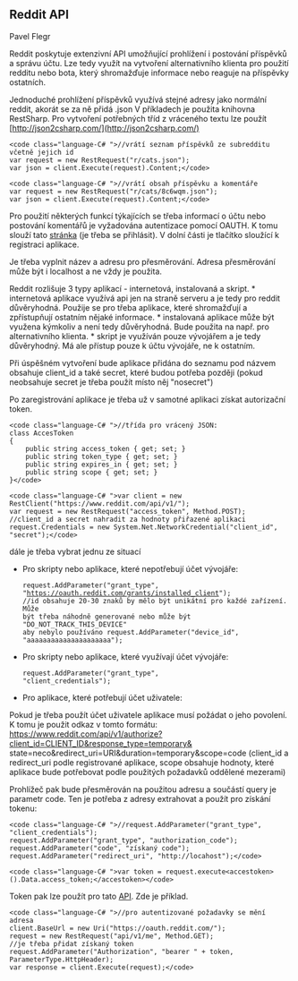 ##   Reddit API

Pavel Flegr

 Reddit poskytuje extenzivní API umožňující prohlížení i postování příspěvků a správu účtu. Lze tedy využít na vytvoření alternativního klienta pro použití redditu nebo bota, který shromažďuje informace nebo reaguje na příspěvky ostatních.

Jednoduché prohlížení příspěvků využívá stejné adresy jako normální reddit, akorát se za ně přidá .json V příkladech je použita knihovna RestSharp. Pro vytvoření potřebných tříd z vráceného textu lze použít [http://json2csharp.com/](http://json2csharp.com/)

    <code class="language-C# ">//vrátí seznam příspěvků ze subredditu včetně jejich id
    var request = new RestRequest("r/cats.json");
    var json = client.Execute(request).Content;</code>

    <code class="language-C# ">//vrátí obsah příspěvku a komentáře
    var request = new RestRequest("r/cats/8c6wqm.json");
    var json = client.Execute(request).Content;</code>

Pro použití některých funkcí týkajících se třeba informací o účtu nebo postování komentářů je vyžadována autentizace pomocí OAUTH. K tomu slouží tato [stránka](https://www.reddit.com/prefs/apps) (je třeba se přihlásit). V dolní části je tlačítko sloužící k registraci aplikace.

Je třeba vyplnit název a adresu pro přesměrování. Adresa přesměrování může být i localhost a ne vždy je použita.

Reddit rozlišuje 3 typy aplikací - internetová, instalovaná a skript. * internetová aplikace využívá api jen na straně serveru a je tedy pro reddit důvěryhodná. Použije se pro třeba aplikace, které shromažďují a zpřístupňují ostatním nějaké informace. * instalovaná aplikace může být využena kýmkoliv a není tedy důvěryhodná. Bude použita na např. pro alternativního klienta. * skript je využíván pouze vývojářem a je tedy důvěryhodný. Má ale přístup pouze k účtu vývojáře, ne k ostatním. 

Při úspěšném vytvoření bude aplikace přidána do seznamu pod názvem obsahuje client_id a také secret, které budou potřeba později (pokud neobsahuje secret je třeba použít místo něj "nosecret")

Po zaregistrování aplikace je třeba už v samotné aplikaci získat autorizační token.

    <code class="language-C# ">//třída pro vrácený JSON:
    class AccesToken
    {
        public string access_token { get; set; }
        public string token_type { get; set; }
        public string expires_in { get; set; }
        public string scope { get; set; }
    }</code>

    <code class="language-C# ">var client = new RestClient("https://www.reddit.com/api/v1/");
    var request = new RestRequest("access_token", Method.POST);
    //client_id a secret nahradit za hodnoty přiřazené aplikaci
    request.Credentials = new System.Net.NetworkCredential("client_id", "secret");</code>

dále je třeba vybrat jednu ze situací

*   Pro skripty nebo aplikace, které nepotřebují účet vývojáře:

    <code class="language-C# ">request.AddParameter("grant_type", "https://oauth.reddit.com/grants/installed_client");
    //id obsahuje 20-30 znaků by mělo být unikátní pro každé zařízení. Může být třeba náhodně generované nebo může být "DO_NOT_TRACK_THIS_DEVICE" aby nebylo používáno
    request.AddParameter("device_id", "aaaaaaaaaaaaaaaaaaaaa");</code>

*   Pro skripty nebo aplikace, které využívají účet vývojáře:

    <code class="language-C# ">request.AddParameter("grant_type", "client_credentials");</code>

*   Pro aplikace, které potřebují účet uživatele:

Pokud je třeba použít účet uživatele aplikace musí požádat o jeho povolení. K tomu je použit odkaz v tomto formátu: https://www.reddit.com/api/v1/authorize?client_id=CLIENT_ID&response_type=temporary& state=neco&redirect_uri=URI&duration=temporary&scope=code (client_id a redirect_uri podle registrované aplikace, scope obsahuje hodnoty, které aplikace bude potřebovat podle použitých požadavků oddělené mezerami)

Prohlížeč pak bude přesměrován na použitou adresu a součástí query je parametr code. Ten je potřeba z adresy extrahovat a použít pro získání tokenu:

    <code class="language-C# ">//request.AddParameter("grant_type", "client_credentials");
    request.AddParameter("grant_type", "authorization_code");
    request.AddParameter("code", "získaný code");
    request.AddParameter("redirect_uri", "http://locahost");</code>

    <code class="language-C# ">var token = request.execute<accestoken>().Data.access_token;</accestoken></code>

Token pak lze použít pro tato [API](https://www.reddit.com/dev/api). Zde je příklad.

    <code class="language-C# ">//pro autentizované požadavky se mění adresa
    client.BaseUrl = new Uri("https://oauth.reddit.com/");
    request = new RestRequest("api/v1/me", Method.GET);
    //je třeba přidat získaný token
    request.AddParameter("Authorization", "bearer " + token, ParameterType.HttpHeader);
    var response = client.Execute(request);</code>
